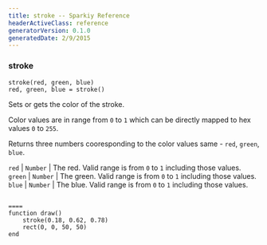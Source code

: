 ```yaml
---
title: stroke -- Sparkiy Reference
headerActiveClass: reference
generatorVersion: 0.1.0
generatedDate: 2/9/2015
---
```


### stroke

    stroke(red, green, blue)
    red, green, blue = stroke()

Sets or gets the color of the stroke.

Color values are in range from `0` to `1` which can be directly mapped to hex values `0` to `255`.

Returns three numbers cooresponding to the color values same - `red`, `green`, `blue`.

`red` | `Number` | The red. Valid range is from `0` to `1` including those values.
`green` | `Number` | The green. Valid range is from `0` to `1` including those values.
`blue` | `Number` | The blue. Valid range is from `0` to `1` including those values.

```Example

====
function draw()
    stroke(0.18, 0.62, 0.78)
    rect(0, 0, 50, 50)
end
```



